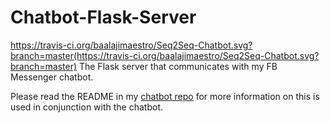 # Chatbot-Flask-Server

https://travis-ci.org/baalajimaestro/Seq2Seq-Chatbot.svg?branch=master(https://travis-ci.org/baalajimaestro/Seq2Seq-Chatbot.svg?branch=master)
The Flask server that communicates with my FB Messenger chatbot. 

Please read the README in my [chatbot repo](https://github.com/adeshpande3/Facebook-Messenger-Bot) for more information on this is used in conjunction with the chatbot.
